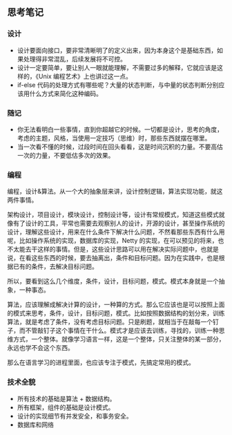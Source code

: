 ## 思考笔记

### 设计
- 设计要面向接口，要非常清晰明了的定义出来，因为本身这个是基础东西，如果处理得非常混乱，后续发展将不可控。
- 设计一定要简单，要让别人一眼就能理解，不需要过多的解释，它就应该是这样的，《Unix 编程艺术》上也讲过这一点。
- if-else 代码的处理方式有哪些呢？大量的状态判断，与中量的状态判断分别应该用什么方式来简化这种编码。

### 随记
- 你无法看明白一些事情，直到你超越它的时候。一切都是设计，思考的角度，考虑的主题，风格，当使用一定技巧（思维）时，那些东西就摆在哪里。
- 当一次看不懂的时候，过段时间在回头看看，这是时间沉积的力量。不要高估一次的力量，不要低估多次的效果。


### 编程
编程，设计&算法。从一个大的抽象层来讲，设计控制逻辑，算法实现功能，就这两件事情。

架构设计，项目设计，模块设计，控制设计等，设计有常规模式，知道这些模式就像有了设计的工具，平常也需要去观察别人的设计，开源的设计，甚至操作系统的设计，理解这些设计，用来在什么条件下解决什么问题，不然看那些东西有什么用呢，比如操作系统的实现，数据库的实现，Netty 的实现，在可以预见的将来，也不太能去干这样的事情。但是，这些设计思路可以用在解决实际问题中，也就是说，在看这些东西的时候，要去抽离出，条件和目标问题。因为在实践中，也是根据已有的条件，去解决目标问题。

所以，要看到这么几个维度，条件，设计，目标问题，模式。模式本身就是一个抽象，一种事态。

算法，应该理解成解决计算的设计，一种算的方式。那么它应该也是可以按照上面的模式来思考，条件，设计，目标问题，模式。比如按照数据结构的划分来，训练算法，就是考虑了条件，没有考虑目标问题。只是刷题，就相当于在敲每一个钉子，而不管敲钉子这个事情在干什么。模式才是应该去训练，寻找的，训练一种思维方式，一个整体。就像学习语言一样，这是一个整体，只关注整体的某一部分，永远也学不会这个东西。

那么在语言学习的进程里面，也应该专注于模式，先搞定常用的模式。


### 技术全貌
- 所有技术的基础是算法 + 数据结构。
- 所有框架，组件的基础是设计模式。
- 设计的实现细节有并发安全，和事务安全。
- 数据库和网络
